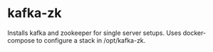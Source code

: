 # kafka-zk
Installs kafka and zookeeper for single server setups. Uses docker-compose to configure a stack in /opt/kafka-zk. 

##
